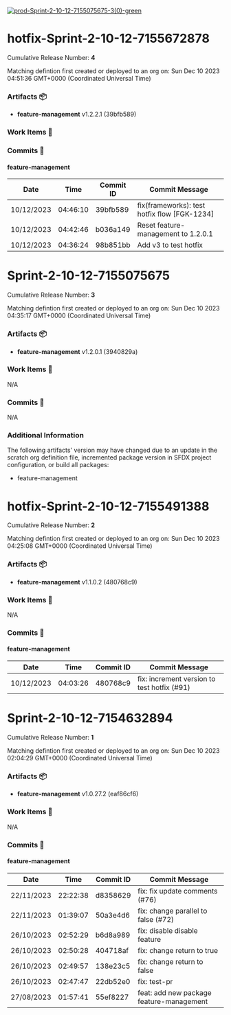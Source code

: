 [![prod-Sprint-2-10-12-7155075675-3(0)-green](https://img.shields.io/static/v1?label=prod&message=Sprint-2-10-12-7155075675-3(0)&color=green)](#18d937b50faffbba5ad0fa023ec5c18e768ad7c7) 
<a id=e300a940b2de2840c8ac872d97d622cca3f18895></a>
# hotfix-Sprint-2-10-12-7155672878
 Cumulative Release Number: <b>4</b> 

Matching defintion first created or deployed to an org on: Sun Dec 10 2023 04:51:36 GMT+0000 (Coordinated Universal Time)
 ### Artifacts :package:
- **feature-management**     v1.2.2.1 (39bfb589)

### Work Items :gem:
[](undefined)

### Commits :book:

#### feature-management
| Date       | Time     | Commit ID | Commit Message                               |
| ---------- | -------- | --------- | -------------------------------------------- |
| 10/12/2023 | 04:46:10 | 39bfb589  | fix(frameworks): test hotfix flow [FGK-1234] |
| 10/12/2023 | 04:42:46 | b036a149  | Reset feature-management to 1.2.0.1          |
| 10/12/2023 | 04:36:24 | 98b851bb  | Add v3 to test hotfix                        |

<a id=18d937b50faffbba5ad0fa023ec5c18e768ad7c7></a>
# Sprint-2-10-12-7155075675
 Cumulative Release Number: <b>3</b> 

Matching defintion first created or deployed to an org on: Sun Dec 10 2023 04:35:17 GMT+0000 (Coordinated Universal Time)
 ### Artifacts :package:
- **feature-management**     v1.2.0.1 (3940829a)

### Work Items :gem:
N/A

### Commits :book:
N/A

### Additional Information
The following artifacts' version may have changed due to an update in the scratch org definition file, incremented package version in SFDX project configuration, or build all packages:
  - feature-management

<a id=a29bd19575b0978418dbed1999c9f0e1339a43ea></a>
# hotfix-Sprint-2-10-12-7155491388
 Cumulative Release Number: <b>2</b> 

Matching defintion first created or deployed to an org on: Sun Dec 10 2023 04:25:08 GMT+0000 (Coordinated Universal Time)
 ### Artifacts :package:
- **feature-management**     v1.1.0.2 (480768c9)

### Work Items :gem:
N/A

### Commits :book:

#### feature-management
| Date       | Time     | Commit ID | Commit Message                              |
| ---------- | -------- | --------- | ------------------------------------------- |
| 10/12/2023 | 04:03:26 | 480768c9  | fix: increment version to test hotfix (#91) |

<a id=401b15183e6bf7bc765b10f5bfc169fb0c5be20c></a>
# Sprint-2-10-12-7154632894
 Cumulative Release Number: <b>1</b> 

Matching defintion first created or deployed to an org on: Sun Dec 10 2023 02:04:29 GMT+0000 (Coordinated Universal Time)
 ### Artifacts :package:
- **feature-management**     v1.0.27.2 (eaf86cf6)

### Work Items :gem:
N/A

### Commits :book:

#### feature-management
| Date       | Time     | Commit ID | Commit Message                           |
| ---------- | -------- | --------- | ---------------------------------------- |
| 22/11/2023 | 22:22:38 | d8358629  | fix: fix update comments (#76)           |
| 22/11/2023 | 01:39:07 | 50a3e4d6  | fix: change parallel to false (#72)      |
| 26/10/2023 | 02:52:29 | b6d8a989  | fix: disable disable feature             |
| 26/10/2023 | 02:50:28 | 404718af  | fix: change return to true               |
| 26/10/2023 | 02:49:57 | 138e23c5  | fix: change return to false              |
| 26/10/2023 | 02:47:47 | 22db52e0  | fix: test-pr                             |
| 27/08/2023 | 01:57:41 | 55ef8227  | feat: add new package feature-management |
